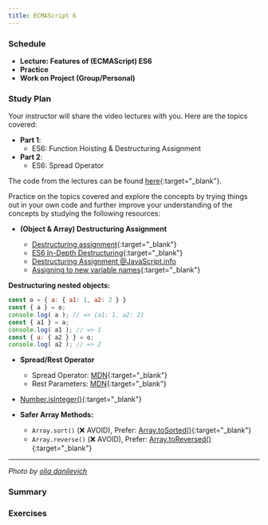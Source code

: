 ```yaml
---
title: ECMAScript 6
---
```


### Schedule

  - **Lecture: Features of (ECMAScript) ES6**
  - **Practice**
  - **Work on Project (Group/Personal)**

### Study Plan

  Your instructor will share the video lectures with you. Here are the topics covered:

  - **Part 1**:
    - ES6: Function Hoisting & Destructuring Assignment
  - **Part 2**:
    - ES6: Spread Operator

  The code from the lectures can be found [here](https://github.com/in-tech-gration/WDX-180/tree/main/curriculum/week14/assets/code){:target="_blank"}.

  Practice on the topics covered and explore the concepts by trying things out in your own code and further improve your understanding of the concepts by studying the following resources:

  - **(Object & Array) Destructuring Assignment**  

    - [Destructuring assignment](https://developer.mozilla.org/en-US/docs/Web/JavaScript/Reference/Operators/Destructuring_assignment){:target="_blank"}  
    - [ES6 In-Depth Destructuring](https://hacks.mozilla.org/2015/05/es6-in-depth-destructuring/){:target="_blank"}  
    - [Destructuring Assignment @JavaScript.info](https://javascript.info/destructuring-assignment)  
    - [Assigning to new variable names](https://developer.mozilla.org/en-US/docs/Web/JavaScript/Reference/Operators/Destructuring_assignment#assigning_to_new_variable_names){:target="_blank"}  

  **Destructuring nested objects:**

  ```js
  const o = { a: { a1: 1, a2: 2 } }
  const { a } = o;
  console.log( a ); // => {a1: 1, a2: 2}
  const { a1 } = a;
  console.log( a1 ); // => 1
  const { a: { a2 } } = o;
  console.log( a2 ); // => 2
  ```

  - **Spread/Rest Operator**  

    - Spread Operator: [MDN](https://developer.mozilla.org/en-US/docs/Web/JavaScript/Reference/Operators/Spread_syntax){:target="_blank"}  
    - Rest Parameters: [MDN](https://developer.mozilla.org/en-US/docs/Web/JavaScript/Reference/Functions/rest_parameters){:target="_blank"}   

  - [Number.isInteger()](https://developer.mozilla.org/en-US/docs/Web/JavaScript/Reference/Global_Objects/Number/isInteger){:target="_blank"}  

  - **Safer Array Methods:**
    - `Array.sort()` (❌ AVOID), Prefer: [Array.toSorted()](https://developer.mozilla.org/en-US/docs/Web/JavaScript/Reference/Global_Objects/Array/toSorted){:target="_blank"}  
    - `Array.reverse()` (❌ AVOID), Prefer: [Array.toReversed()](https://developer.mozilla.org/en-US/docs/Web/JavaScript/Reference/Global_Objects/Array/toReversed){:target="_blank"}

  ---

  _Photo by [olia danilevich](https://www.pexels.com/photo/back-view-of-a-boy-sitting-on-grey-chair-while-using-his-laptop-computers-4974916/)_

### Summary

### Exercises